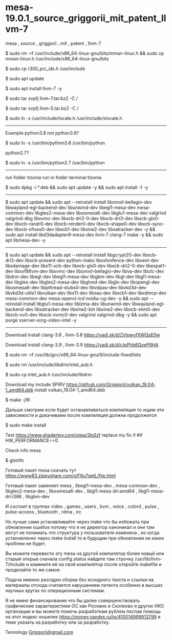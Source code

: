 # mesa-19.0.1_source_griggorii_mit_patent_llvm-7
mesa , source , griggorii , mit , patent , llvm-7

$ sudo rm -rf /usr/include/x86_64-linux-gnu/bits/mman-linux.h && sudo cp mman-linux.h /usr/include/x86_64-linux-gnu/bits

$ sudo cp r300_pci_ids.h /usr/include

$ sudo apt update

$ sudo apt install llvm-7 -y

$ sudo tar xvpfj llvm-7.tar.bz2 -C /

$ sudo tar xvpfj llvm-5.tar.bz2 -C /

$ sudo ln -s /usr/include/locale.h /usr/include/xlocale.h

----------------------------------------------------------------------------
Example python3.8 not python3.8? 

$ sudo ln -s /usr/bin/python3.8 /usr/bin/python

python2.7?

$ sudo ln -s /usr/bin/python2.7 /usr/bin/python

----------------------------------------------------------------------------

run folder tizonia run in folder terminal tizonia

$ sudo dpkg -i *.deb && sudo apt update -y && sudo apt install -f -y 

----------------------------------------------------------------------------

$ sudo apt update && sudo apt --reinstall install libomxil-bellagio-dev libwayland-egl-backend-dev libunwind-dev libegl1-mesa-dev mesa-common-dev libgles2-mesa-dev libosmesa6-dev libglu1-mesa-dev valgrind valgrind-dbg libxvmc-dev libxcb-dri2-0-dev libxcb-dri3-dev libxcb-glx0-dev libxcb-randr0-dev libxcb-render0-dev libxcb-shape0-dev libxcb-sync-dev libxcb-xfixes0-dev libxcb1-dev libxine2-dev libxatracker-dev -y && sudo apt install libd3dadapter9-mesa-dev llvm-7 clang-7 make -y && sudo apt libmesa-dev -y 

----------------------------------------------------------------------------

$ sudo apt update && sudo apt --reinstall install libgcrypt20-dev libxcb-dri3-dev libxcb-present-dev python-mako libxshmfence-dev libxext-dev libxdamage-dev libx11-xcb-dev libxcb-glx0-dev libxcb-dri2-0-dev libexpat1-dev libxxf86vm-dev libxvmc-dev libomxil-bellagio-dev libva-dev libclc-dev libdrm-dev libegl-dev libegl1-mesa-dev libgbm-dev libgl-dev libgl1-mesa-dev libgles-dev libgles2-mesa-dev libglvnd-dev libglx-dev libopengl-dev libosmesa6-dev libpthread-stubs0-dev libvdpau-dev libvkd3d-dev libvkd3d-utils1 libvulkan-dev libx11-dev libxau-dev libxcb1-dev libxdmcp-dev mesa-common-dev mesa-opencl-icd nvidia-cg-dev -y && sudo apt --reinstall install libglu1-mesa-dev liblzma-dev libunwind-dev libwayland-egl-backend-dev libxatracker-dev libxine2-bin libxine2-dev libxcb-shm0-dev libxcb-xv0-dev libxcb-xvmc0-dev valgrind valgrind-dbg -y && sudo apt purge xserver-xorg-video-intel -y

----------------------------------------------------------------------------

Download install clang-3.8 , llvm-3.8 https://yadi.sk/d/2VipwyfXWQsE0w

Download install clang-3.9 , llvm-3.9 https://yadi.sk/d/rJpPhb6QveP6HA

$ sudo rm -rf /usr/lib/gcc/x86_64-linux-gnu/9/include-fixed/bits

$ sudo rm /usr/include/libdrm/intel_aub.h

$ sudo cp intel_aub.h /usr/include/libdrm

Download my include SPIRV https://github.com/Griggorii/vulkan_19.04-1_amd64.deb install vulkan_19.04-1_amd64.deb

$ make -j16

Дальше смотрим если будет останавливаться компиляция то ищем эти зависимости и докачиваем после компиляция должна продолжится

$ sudo make install

Test https://www.shadertoy.com/view/3lsSzf replace my fix if #if HW_PERFORMANCE==0

Check info mesa

$ glxinfo

Готовый пакет mesa скачать тут https://www83.zippyshare.com/v/F6u7getL/file.html 

Готовый пакет заменяет mesa , libegl1-mesa-dev , mesa-common-dev , libgles2-mesa-dev , libosmesa6-dev , libgl1-mesa-dri:amd64 , libgl1-mesa-dri:i386 , libgbm-dev

И состоит в группах video , games , users , kvm , voice , colord , pulse , pulse-access , bluetooth , rdma , irc

Но лучше сами устанавливайте через make что бы избежать при обновлении ошибок потому что я не директор каноникал и они там могут не понимать что структура у пользователя изменена , но когда установленно через make install то в будущем при обновлении ни каких проблем не будет.

Вы можете перевести эту mesa на другой компилятор более новый или старый открыв сначала config.status найдите там строчку /usr/lib/llvm-7/include и измените её на свой компилятор после откройте makefile и проделайте то же самое.

Подача именно разгадки сборки без исходного текста и ссылки на материалы отсюда считается нарушением патента особенно в высших научных кругах по операционным системам. 

Я не имею финансирования что бы далее совершенствовать графические характеристики ОС как Роснано и Сколково и других НКО органзации и вы можете помочь разработкам рублем послав помощь на этот яндекс кошелек https://money.yandex.ru/to/410014999913799 в теме указать на разработку или за разработку.

Tennology Griggorii@gmail.com
